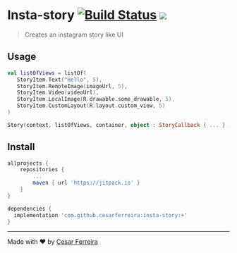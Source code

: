# Insta-story [![Build Status](https://travis-ci.org/cesarferreira/insta-story.svg?branch=master)](https://travis-ci.org/cesarferreira/insta-story) [![](https://jitpack.io/v/cesarferreira/insta-story.svg)](https://jitpack.io/#cesarferreira/insta-story)


> Creates an instagram story like UI 

## Usage

```kotlin
val listOfViews = listOf(
   StoryItem.Text("Hello", 5),
   StoryItem.RemoteImage(imageUrl, 5),
   StoryItem.Video(videoUrl),
   StoryItem.LocalImage(R.drawable.some_drawable, 5),
   StoryItem.CustomLayout(R.layout.custom_view, 5)
)

Story(context, listOfViews, container, object : StoryCallback { ... } ).start()
```

## Install

```groovy
allprojects {
    repositories {
        ...
        maven { url 'https://jitpack.io' }
    }
}
```

```groovy
dependencies {
  implementation 'com.github.cesarferreira:insta-story:+'
}
```

---------------------

Made with ♥ by [Cesar Ferreira](http://cesarferreira.com)

